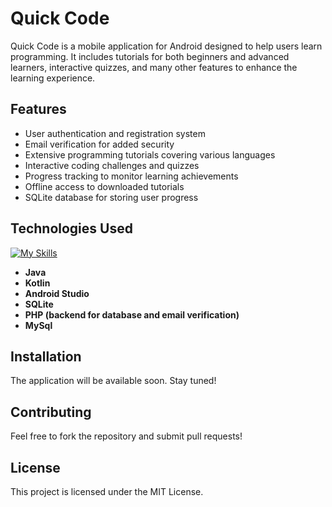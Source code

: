 # Quick Code

Quick Code is a mobile application for Android designed to help users learn programming. It includes tutorials for both beginners and advanced learners, interactive quizzes, and many other features to enhance the learning experience.

## Features
- User authentication and registration system  
- Email verification for added security  
- Extensive programming tutorials covering various languages  
- Interactive coding challenges and quizzes  
- Progress tracking to monitor learning achievements  
- Offline access to downloaded tutorials  
- SQLite database for storing user progress  

## Technologies Used
[![My Skills](https://skillicons.dev/icons?i=java,kotlin,androidstudio,php,sqlite,mysql&perline=6)](https://skillicons.dev)  

- **Java**  
- **Kotlin**  
- **Android Studio**
- **SQLite** 
- **PHP (backend for database and email verification)**  
- **MySql**  

## Installation
The application will be available soon. Stay tuned!  

## Contributing
Feel free to fork the repository and submit pull requests!  

## License
This project is licensed under the MIT License.
